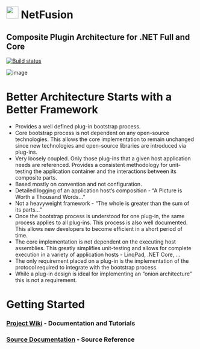 
# <img src="https://raw.githubusercontent.com/wiki/grecosoft/NetFusion/img/NetFusion_Plug.jpg" width="32" height="32" /> NetFusion
## Composite Plugin Architecture for .NET Full and Core

[![Build status](https://ci.appveyor.com/api/projects/status/8k6l6lvmuulk2y94?svg=true)](https://ci.appveyor.com/project/grecosoft/netfusion)

![image](https://raw.githubusercontent.com/wiki/grecosoft/NetFusion/img/DotNetCore.png)

# Better Architecture Starts with a Better Framework

* Provides a well defined plug-in bootstrap process.
* Core bootstrap process is not dependent on any open-source technologies. This allows the core implementation to remain unchanged since new technologies and open-source libraries are introduced via plug-ins.
* Very loosely coupled. Only those plug-ins that a given host application needs are referenced. Provides a consistent methodology for unit-testing the application container and the interactions between its composite parts.
* Based mostly on convention and not configuration.
* Detailed logging of an application host’s composition - “A Picture is Worth a Thousand Words...”
* Not a heavyweight framework - “The whole is greater than the sum of its parts...”
* Once the bootstrap process is understood for one plug-in, the same process applies to all plug-ins. This process is also well documented. This allows new developers to become efficient in a short period of time.
* The core implementation is not dependent on the executing host assemblies. This greatly simplifies unit-testing and allows for complete execution in a variety of application hosts - LinqPad, .NET Core, …
* The only requirement placed on a plug-in is the implementation of the protocol required to integrate with the bootstrap process.
* While a plug-in design is ideal for implementing an “onion architecture” this is not a requirement.

# Getting Started

### [Project Wiki](https://github.com/grecosoft/NetFusion/wiki) - Documentation and Tutorials

### [Source Documentation](https://grecosoft.github.io/docs/netfusion/source/api/NetFusion.Bootstrap.Container.html) - Source Reference
